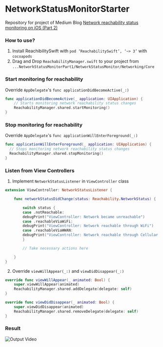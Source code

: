 # NetworkStatusMonitorStarter
Repository for project of Medium Blog [Network reachability status monitoring on iOS (Part 2)](https://medium.com/@sauvik_dolui/network-status-monitoring-on-ios-part-1-9a22276933dc#.r59gm4w8f)

### How to use?
 1. Install ReachibilitySwift with `pod ‘ReachabilitySwift’, ‘~> 3’` with `cocoapods`
 2. Drag and Drop `ReachabilityManager.swift` to your project from `...NetworkStatusMonitorPart1/NetworkStatusMonitor/Networking/Core`

### Start monitoring for reachability 

Override `AppDelegate`'s `func applicationDidBecomeActive(_:)`

```swift
func applicationDidBecomeActive(_ application: UIApplication) {
    // Starts monitoring network reachability status changes
    ReachabilityManager.shared.startMonitoring()
}
```

### Stop monitoring for reachability 

Override `AppDelegate`'s `func applicationWillEnterForeground(_:)`

```swift
func applicationWillEnterForeground(_ application: UIApplication) {
  // Stops monitoring network reachability status changes
  ReachabilityManager.shared.stopMonitoring()
}
```

### Listen from View Controllers


1. Implement `NetworkStatusListener` in `ViewController` class

```swift
extension ViewController: NetworkStatusListener {

    func networkStatusDidChange(status: Reachability.NetworkStatus) {

        switch status {
        case .notReachable:
        debugPrint("ViewController: Network became unreachable")
        case .reachableViaWiFi:
        debugPrint("ViewController: Network reachable through WiFi")
        case .reachableViaWWAN:
        debugPrint("ViewController: Network reachable through Cellular Data")
        }

        // Take necessary actions here

    }
}
```

2. Override `viewWillAppear(_:)` and `viewDidDisappear(_:)`


```swift
override func viewWillAppear(_ animated: Bool) {
    super.viewWillAppear(animated)
    ReachabilityManager.shared.addDelegate(delegate: self)
}

override func viewDidDisappear(_ animated: Bool) {
    super.viewDidDisappear(animated)
    ReachabilityManager.shared.removeDelegate(delegate: self)
}
```


### Result

![Output Video](https://github.com/sauvikatinnofied/NetworkStatusMonitorPart2/blob/master/NetworkStatusMonitoringFromVC.gif?raw=true)
